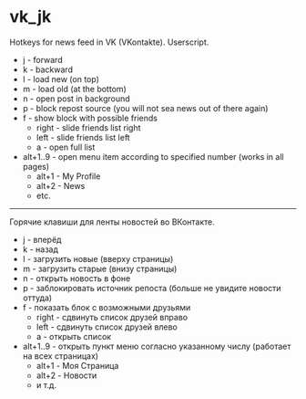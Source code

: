 # vk_jk
Hotkeys for news feed in VK (VKontakte). Userscript.
+ j - forward
+ k - backward
+ l - load new (on top)
+ m - load old (at the bottom)
+ n - open post in background
+ p - block repost source (you will not sea news out of there again)
+ f - show block with possible friends
  * right - slide friends list right
  * left - slide friends list left
  * a - open full list
+ alt+1..9 - open menu item according to specified number (works in all pages)
  * alt+1 - My Profile
  * alt+2 - News
  * etc.
---

Горячие клавиши для ленты новостей во ВКонтакте.
+ j - вперёд
+ k - назад
+ l - загрузить новые (вверху страницы)
+ m - загрузить старые (внизу страницы)
+ n - открыть новость в фоне
+ p - заблокировать источник репоста (больше не увидите новости оттуда)
+ f - показать блок с возможными друзьями
  * right - сдвинуть список друзей вправо
  * left - сдвинуть список друзей влево
  * a - открыть список
+ alt+1..9 - открыть пункт меню согласно указанному числу (работает на всех страницах)
  * alt+1 - Моя Страница
  * alt+2 - Новости
  * и т.д.